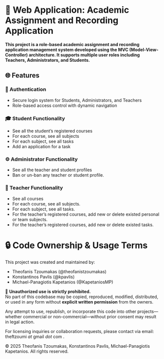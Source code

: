 # 📝 Web Application: Academic Assignment and Recording Application
**This project is a role-based academic assignment and recording application management system developed using the MVC (Model-View-Controller) architecture. It supports multiple user roles including Teachers, Administrators, and Students.**

## 🌐 Features
### 🔐 Authentication
-	Secure login system for Students, Administrators, and Teachers
-	Role-based access control with dynamic navigation
### 🎓 Student Functionality
-	See all the student’s registered courses
-	For each course, see all subjects
-	For each subject, see all tasks
-	Add an application for a task
### ⚙️ Administrator Functionality
-	See all the teacher and student profiles
-	Ban or un-ban any teacher or student profile.
### 💼 Teacher Functionality
-	See all courses
-	For each course, see all subjects.
-	For each subject, see all tasks.
-	For the teacher’s registered courses, add new or delete existed personal or team subjects.
-	For the teacher’s registered courses, add new or delete existed tasks.


# 🔒 Code Ownership & Usage Terms

This project was created and maintained by:

- Theofanis Tzoumakas (@theofanistzoumakas)
- Konstantinos Pavlis (@kpavlis)
- Michael-Panagiotis Kapetanios (@KapetaniosMP)

🚫 **Unauthorized use is strictly prohibited.**  
No part of this codebase may be copied, reproduced, modified, distributed, or used in any form without **explicit written permission** from the owners.

Any attempt to use, republish, or incorporate this code into other projects—whether commercial or non-commercial—without prior consent may result in legal action.

For licensing inquiries or collaboration requests, please contact via email: theftzoumi _at_ gmail _dot_ com .

© 2025 Theofanis Tzoumakas, Konstantinos Pavlis, Michael-Panagiotis Kapetanios. All rights reserved.
